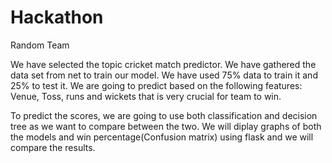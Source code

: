 # Hackathon
Random Team
    
We have selected the topic cricket match predictor. We have gathered the data set from net to train our model.
We have used 75% data to train it and 25% to test it.
We are going to predict based on the following features: Venue, Toss, runs and wickets that is very crucial for team to win.

To predict the scores, we are going to use both classification and decision tree as we want to compare 
between the two.
We will diplay graphs of both the models and win percentage(Confusion matrix) using flask and we will compare
the results.

